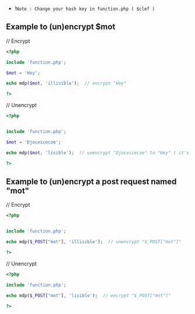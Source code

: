 - !`Note : Change your hash key in function.php ( $clef )`


## Example to (un)encrypt $mot


// Encrypt 

```php
<?php

include 'function.php';

$mot = 'Hey';

echo mdp($mot, 'illisible');  // encrypt "Hey"

?>
```

// Unencrypt 

```php
<?php


include 'function.php';

$mot = 'Djoceicecoe';

echo mdp($mot, 'lisible');  // unencrypt "Djoceicecoe" to "Hey" ( it's an example 😆 )

?>
```

## Example to (un)encrypt a post request named "mot"

// Encrypt 

```php
<?php


include 'function.php';

echo mdp($_POST["mot"], 'illisible');  // unencrypt "$_POST["mot"]"

?>
```

// Unencrypt 

```php
<?php

include 'function.php';

echo mdp($_POST["mot"], 'lisible');  // encrypt "$_POST["mot"]"

?>
```
